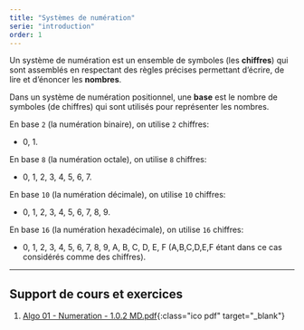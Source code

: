 ```yaml
---
title: "Systèmes de numération"
serie: "introduction"
order: 1
--- 
```


Un système de numération est un ensemble de symboles (les **chiffres**) qui sont assemblés en respectant des règles précises permettant d’écrire, de lire et d’énoncer les **nombres**. 

Dans un système de numération positionnel, ​une **base** est le nombre de symboles (de chiffres) qui sont utilisés pour représenter les nombres.

En base `2` (la numération binaire), on utilise `2` chiffres:

- 0, 1.

En base `8` (la numération octale), on utilise `8` chiffres:

- 0, 1, 2, 3, 4, 5, 6, 7.

En base `10` (la numération décimale), on utilise `10` chiffres:

- 0, 1, 2, 3, 4, 5, 6, 7, 8, 9.

En base `16` (la numération hexadécimale), on utilise `16` chiffres:

- 0, 1, 2, 3, 4, 5, 6, 7, 8, 9, A, B, C, D, E, F (A,B,C,D,E,F étant dans ce cas considérés comme des chiffres).

---

## Support de cours et exercices 

1. [Algo 01 - Numeration - 1.0.2 MD.pdf](https://devoldere.net/ressources/algo/Algo%2001%20-%20Numeration%20-%201.0.2%20MD.pdf){:class="ico pdf" target="_blank"}
